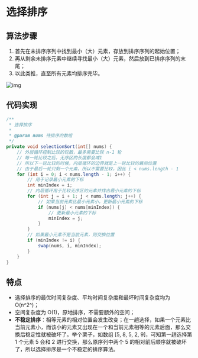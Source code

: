# 选择排序

## 算法步骤

1. 首先在未排序序列中找到最小（大）元素，存放到排序序列的起始位置；
2. 再从剩余未排序元素中继续寻找最小（大）元素，然后放到已排序序列的末尾；
3. 以此类推，直至所有元素均排序完毕。

![img](https://fastly.jsdelivr.net/gh/xihuanxiaorang/img/202309182046543.gif)

## 代码实现

```java
/**
 * 选择排序
 *
 * @param nums 待排序的数组
 */
private void selectionSort(int[] nums) {
    // 外层循环控制比较的轮数，最多需要比较 n-1 轮
    // 每一轮比较之后，无序区的长度都会减1
    // 所以下一轮比较的时候，内层循环的边界就是上一轮比较的最后位置
    // 由于最后一轮只剩一个元素，所以不需要比较，因此 i < nums.length - 1
    for (int i = 0; i < nums.length - 1; i++) {
        // 用于记录最小元素的下标
        int minIndex = i;
        // 内层循环用于比较无序区的元素并找出最小元素的下标
        for (int j = i + 1; j < nums.length; j++) {
            // 如果当前元素比最小元素小，更新最小元素的下标
            if (nums[j] < nums[minIndex]) {
                // 更新最小元素的下标
                minIndex = j;
            }
        }
        // 如果最小元素不是当前元素，则交换位置
        if (minIndex != i) {
            swap(nums, i, minIndex);
        }
    }
}
```

## 特点

- 选择排序的最优时间复杂度、平均时间复杂度和最坏时间复杂度均为 O(n^2^)；
- 空间复杂度为 O(1)，原地排序，不需要额外的空间；
- **不稳定排序**：相等元素的相对位置会发生改变；在一趟选择，如果一个元素比当前元素小，而该小的元素又出现在一个和当前元素相等的元素后面，那么交换后稳定性就被破坏了。举个栗子，如数组 [5, 8, 5, 2, 9]，可知第一趟选择第 1 个元素 5 会和 2 进行交换，那么原序列中两个 5 的相对前后顺序就被破坏了，所以选择排序是一个不稳定的排序算法。
